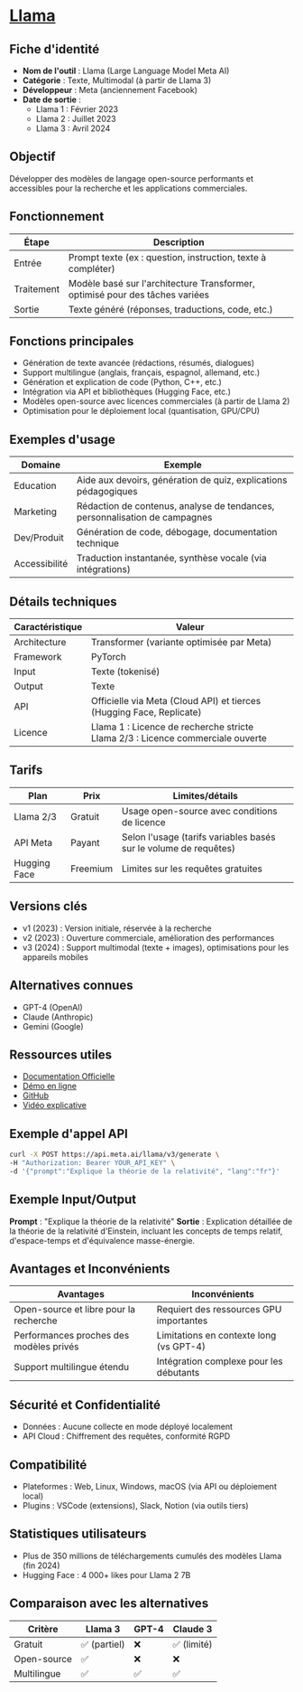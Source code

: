# [Llama](https://ai.meta.com/llama)

## Fiche d'identité
- **Nom de l'outil** : Llama (Large Language Model Meta AI)
- **Catégorie** : Texte, Multimodal (à partir de Llama 3)
- **Développeur** : Meta (anciennement Facebook)
- **Date de sortie** : 
  - Llama 1 : Février 2023
  - Llama 2 : Juillet 2023
  - Llama 3 : Avril 2024

## Objectif
Développer des modèles de langage open-source performants et accessibles pour la recherche et les applications commerciales.

## Fonctionnement
| Étape | Description |
|-------|-------------|
| Entrée | Prompt texte (ex : question, instruction, texte à compléter) |
| Traitement | Modèle basé sur l'architecture Transformer, optimisé pour des tâches variées |
| Sortie | Texte généré (réponses, traductions, code, etc.) |

## Fonctions principales
- Génération de texte avancée (rédactions, résumés, dialogues)
- Support multilingue (anglais, français, espagnol, allemand, etc.)
- Génération et explication de code (Python, C++, etc.)
- Intégration via API et bibliothèques (Hugging Face, etc.)
- Modèles open-source avec licences commerciales (à partir de Llama 2)
- Optimisation pour le déploiement local (quantisation, GPU/CPU)

## Exemples d'usage
| Domaine | Exemple |
|---------|---------|
| Education | Aide aux devoirs, génération de quiz, explications pédagogiques |
| Marketing | Rédaction de contenus, analyse de tendances, personnalisation de campagnes |
| Dev/Produit | Génération de code, débogage, documentation technique |
| Accessibilité | Traduction instantanée, synthèse vocale (via intégrations) |

## Détails techniques
| Caractéristique | Valeur |
|-----------------|---------|
| Architecture | Transformer (variante optimisée par Meta) |
| Framework | PyTorch |
| Input | Texte (tokenisé) |
| Output | Texte |
| API | Officielle via Meta (Cloud API) et tierces (Hugging Face, Replicate) |
| Licence | Llama 1 : Licence de recherche stricte<br>Llama 2/3 : Licence commerciale ouverte |

## Tarifs
| Plan | Prix | Limites/détails |
|------|------|-----------------|
| Llama 2/3 | Gratuit | Usage open-source avec conditions de licence |
| API Meta | Payant | Selon l'usage (tarifs variables basés sur le volume de requêtes) |
| Hugging Face | Freemium | Limites sur les requêtes gratuites |

## Versions clés
- v1 (2023) : Version initiale, réservée à la recherche
- v2 (2023) : Ouverture commerciale, amélioration des performances
- v3 (2024) : Support multimodal (texte + images), optimisations pour les appareils mobiles

## Alternatives connues
- GPT-4 (OpenAI)
- Claude (Anthropic)
- Gemini (Google)

## Ressources utiles
- [Documentation Officielle](https://ai.meta.com/llama)
- [Démo en ligne](https://llama.meta.com/llama3)
- [GitHub](https://github.com/facebookresearch/llama)
- [Vidéo explicative](https://youtube.com/watch?v=llama4)

## Exemple d'appel API
```bash
curl -X POST https://api.meta.ai/llama/v3/generate \
-H "Authorization: Bearer YOUR_API_KEY" \
-d '{"prompt":"Explique la théorie de la relativité", "lang":"fr"}'
```

## Exemple Input/Output
**Prompt** : "Explique la théorie de la relativité"
**Sortie** : Explication détaillée de la théorie de la relativité d'Einstein, incluant les concepts de temps relatif, d'espace-temps et d'équivalence masse-énergie.

## Avantages et Inconvénients
| Avantages | Inconvénients |
|-----------|---------------|
| Open-source et libre pour la recherche | Requiert des ressources GPU importantes |
| Performances proches des modèles privés | Limitations en contexte long (vs GPT-4) |
| Support multilingue étendu | Intégration complexe pour les débutants |

## Sécurité et Confidentialité
- Données : Aucune collecte en mode déployé localement
- API Cloud : Chiffrement des requêtes, conformité RGPD

## Compatibilité
- Plateformes : Web, Linux, Windows, macOS (via API ou déploiement local)
- Plugins : VSCode (extensions), Slack, Notion (via outils tiers)

## Statistiques utilisateurs
- Plus de 350 millions de téléchargements cumulés des modèles Llama (fin 2024)
- Hugging Face : 4 000+ likes pour Llama 2 7B

## Comparaison avec les alternatives
| Critère | Llama 3 | GPT-4 | Claude 3 |
|---------|---------|-------|----------|
| Gratuit | ✅ (partiel) | ❌ | ✅ (limité) |
| Open-source | ✅ | ❌ | ❌ |
| Multilingue | ✅ | ✅ | ✅ | 